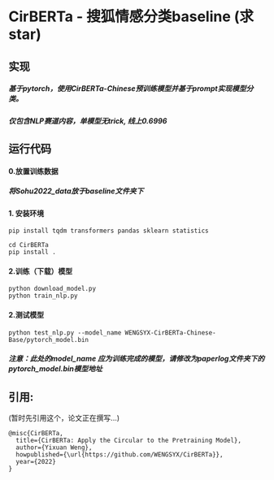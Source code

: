 # CirBERTa - 搜狐情感分类baseline   (求star)

## 实现

##### 基于pytorch，使用CirBERTa-Chinese预训练模型并基于prompt实现模型分类。

##### 仅包含NLP赛道内容，单模型无trick, 线上0.6996 



## 运行代码

#### 0.放置训练数据

##### 将Sohu2022_data放于baseline文件夹下



#### 1. 安装环境

```
pip install tqdm transformers pandas sklearn statistics

cd CirBERTa
pip install .
```



#### 2.训练（下载）模型

```
python download_model.py
python train_nlp.py
```



#### 2.测试模型

```
python test_nlp.py --model_name WENGSYX-CirBERTa-Chinese-Base/pytorch_model.bin
```

##### 注意：此处的model_name 应为训练完成的模型，请修改为paperlog文件夹下的pytorch_model.bin模型地址





## 引用:

(暂时先引用这个，论文正在撰写...)

```
@misc{CirBERTa,
  title={CirBERTa: Apply the Circular to the Pretraining Model},
  author={Yixuan Weng},
  howpublished={\url{https://github.com/WENGSYX/CirBERTa}},
  year={2022}
}
```
